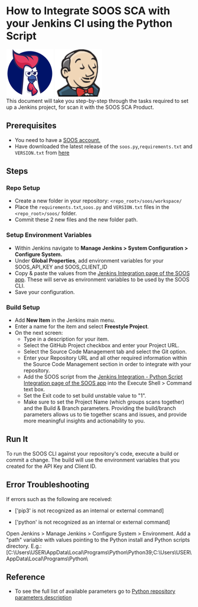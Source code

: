 # How to Integrate SOOS SCA with your Jenkins CI using the Python Script
<div>
<img src="../assets/img/SOOS-Icon.png" alt="SOOS" width="128" height="128">
<img src="../assets/img/jenkins.png" alt="Jenkins" width="128" height="128">
</div>
This document will take you step-by-step through the tasks required to set up a Jenkins project, for scan it with the SOOS SCA Product.

## Prerequisites
- You need to have a [SOOS account.](https://app.soos.io/register)
- Have downloaded the latest release of the `soos.py`,`requirements.txt` and `VERSION.txt` from [here](https://github.com/soos-io/soos-ci-analysis-python/releases/)

## Steps

### **Repo Setup**
* Create a new folder in your repository: `<repo_root>/soos/workspace/`
* Place the `requirements.txt`,`soos.py` and `VERSION.txt` files in the `<repo_root>/soos/` folder.
* Commit these 2 new files and the new folder path.

### **Setup Environment Variables**
* Within Jenkins navigate to **Manage Jenkins > System Configuration > Configure System.**
* Under **Global Properties**, add environment variables for your SOOS_API_KEY and SOOS_CLIENT_ID
* Copy & paste the values from the [Jenkins Integration page of the SOOS app](https://app.soos.io/integrate/sca?id=jenkins).  These will serve as environment variables to be used by the SOOS CLI.
* Save your configuration.

### **Build Setup**
* Add **New Item** in the Jenkins main menu.
* Enter a name for the item and select **Freestyle Project**.
* On the next screen:
    - Type in a description for your item.
    - Select the GitHub Project checkbox and enter your Project URL.
    - Select the Source Code Management tab and select the Git option.
    - Enter your Repository URL and all other required information within the Source Code Management section in order to integrate with your repository.
    - Add the SOOS script from the [Jenkins Integration - Python Script Integration page of the SOOS app](https://app.soos.io/integrate/sca?id=jenkins) into the Execute Shell > Command  text box.
    - Set the Exit code to set build unstable value to "1".
    - Make sure to set the Project Name (which groups scans together) and the Build & Branch parameters.  Providing the build/branch parameters allows us to tie together scans and issues, and provide more meaningful insights and actionability to you.

## Run It
To run the SOOS CLI against your repository's code, execute a build or commit a change.  The build will use the environment variables that you created for the API Key and Client ID.

## Error Troubleshooting
If errors such as the following are received:

* ['pip3' is not recognized as an internal or external command]

* ['python' is not recognized as an internal or external command]

Open Jenkins > Manage Jenkins > Configure System > Environment.
Add a "path" variable with values pointing to the Python install and Python scripts directory. 
E.g.: [C:\Users\USER\AppData\Local\Programs\Python\Python39\;C:\Users\USER\AppData\Local\Programs\Python\

## Reference
* To see the full list of available parameters go to [Python repository parameters description](https://github.com/soos-io/soos-ci-analysis-python#script-arguments)